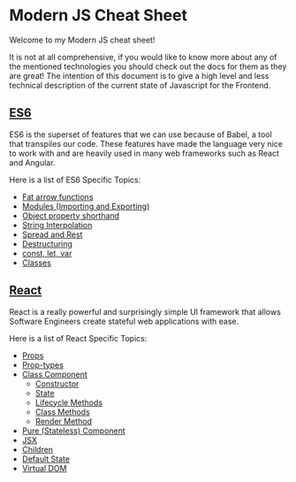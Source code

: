 # Modern JS Cheat Sheet
Welcome to my Modern JS cheat sheet!

It is not at all comprehensive, if you would like to know more about any of the
mentioned technologies you should check out the docs for them as they are great!
The intention of this document is to give a high level and less technical
description of the current state of Javascript for the Frontend.

## [ES6](./es6)
ES6 is the superset of features that we can use because of Babel, a tool that
transpiles our code. These features have made the language very nice to work
with and are heavily used in many web frameworks such as React and Angular.

Here is a list of ES6 Specific Topics:
- [Fat arrow functions](./es6/fat-arrow-functions.md)
- [Modules (Importing and Exporting)](./es6/modules.md)
- [Object property shorthand](./es6/object-property-shorthand.md)
- [String Interpolation](./es6/string-interpolation.md)
- [Spread and Rest](./es6/spread-and-rest.md)
- [Destructuring](./es6/destructuring.md)
- [const, let, var](./es6/const-let-var.md)
- [Classes](./es6/classes.md)

## [React](./react)
React is a really powerful and surprisingly simple UI framework that allows
Software Engineers create stateful web applications with ease.

Here is a list of React Specific Topics:
- [Props](./react/props.md)
- [Prop-types](./react/prop-types.md)
- [Class Component](./react/class-components.md)
	- [Constructor](./react/class-components.md#constructor)
	- [State](./react/class-components.md#state)
	- [Lifecycle Methods](./react/class-components.md#lifecycle-methods)
	- [Class Methods](./react/class-components.md#class-methods)
	- [Render Method](./react/class-components.md#render-method)
- [Pure (Stateless) Component](./react/pure-components.md)
- [JSX](./react/jsx.md)
- [Children](./react/children.md)
- [Default State](./react/default-state.md)
- [Virtual DOM](./react/virtual-dom.md)
